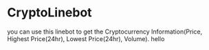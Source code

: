 # CryptoLinebot
you can use this linebot to get the Cryptocurrency Information(Price, Highest Price(24hr), Lowest Price(24hr), Volume). 
hello

